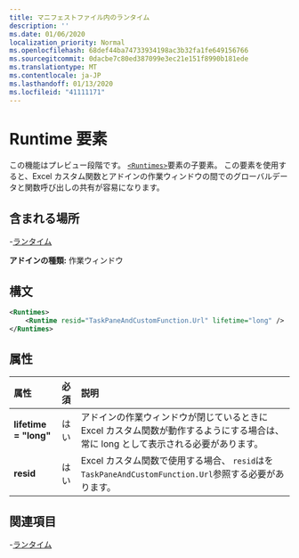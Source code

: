 ```yaml
---
title: マニフェストファイル内のランタイム
description: ''
ms.date: 01/06/2020
localization_priority: Normal
ms.openlocfilehash: 68def44ba74733934198ac3b32fa1fe649156766
ms.sourcegitcommit: 0dacbe7c80ed387099e3ec21e151f8990b181ede
ms.translationtype: MT
ms.contentlocale: ja-JP
ms.lasthandoff: 01/13/2020
ms.locfileid: "41111171"
---
```

# <a name="runtime-element"></a>Runtime 要素

この機能はプレビュー段階です。 [`<Runtimes>`](runtime.md)要素の子要素。 この要素を使用すると、Excel カスタム関数とアドインの作業ウィンドウの間でのグローバルデータと関数呼び出しの共有が容易になります。 

## <a name="contained-in"></a>含まれる場所

-[ランタイム](runtimes.md)

**アドインの種類:** 作業ウィンドウ

## <a name="syntax"></a>構文

```XML
<Runtimes>
    <Runtime resid="TaskPaneAndCustomFunction.Url" lifetime="long" />
</Runtimes>
```

## <a name="attributes"></a>属性

|  属性  |  必須  |  説明  |
|:-----|:-----|:-----|
|  **lifetime = "long"**  |  はい  | アドインの作業ウィンドウが閉じているときに Excel カスタム関数が動作するようにする場合は、常に long として表示される必要があります。 |
|  **resid**  |  はい  | Excel カスタム関数で使用する場合、 `resid`はを`TaskPaneAndCustomFunction.Url`参照する必要があります。 |

## <a name="see-also"></a>関連項目

-[ランタイム](runtime.md)
